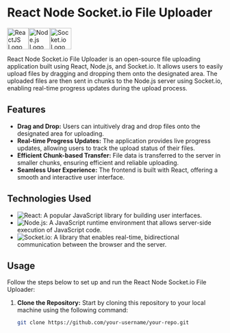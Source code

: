 # React Node Socket.io File Uploader
<div style="display:flex">
  <img src="https://upload.wikimedia.org/wikipedia/commons/thumb/a/a7/React-icon.svg/2300px-React-icon.svg.png" alt="ReactJS Logo" height="50">
  <img src="https://upload.wikimedia.org/wikipedia/commons/thumb/d/d9/Node.js_logo.svg/1280px-Node.js_logo.svg.png" alt="Node.js Logo" height="50">
  <img src="https://logowik.com/content/uploads/images/socket-io3232.logowik.com.webp" alt="Socket.io Logo" height="50">
</div>

React Node Socket.io File Uploader is an open-source file uploading application built using React, Node.js, and Socket.io. It allows users to easily upload files by dragging and dropping them onto the designated area. The uploaded files are then sent in chunks to the Node.js server using Socket.io, enabling real-time progress updates during the upload process.

## Features

- **Drag and Drop:** Users can intuitively drag and drop files onto the designated area for uploading.
- **Real-time Progress Updates:** The application provides live progress updates, allowing users to track the upload status of their files.
- **Efficient Chunk-based Transfer:** File data is transferred to the server in smaller chunks, ensuring efficient and reliable uploading.
- **Seamless User Experience:** The frontend is built with React, offering a smooth and interactive user interface.

## Technologies Used

- ![React](react-logo.png): A popular JavaScript library for building user interfaces.
- ![Node.js](nodejs-logo.png): A JavaScript runtime environment that allows server-side execution of JavaScript code.
- ![Socket.io](socketio-logo.png): A library that enables real-time, bidirectional communication between the browser and the server.

## Usage

Follow the steps below to set up and run the React Node Socket.io File Uploader:

1. **Clone the Repository:** Start by cloning this repository to your local machine using the following command:

   ```bash
   git clone https://github.com/your-username/your-repo.git
